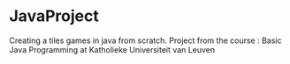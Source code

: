 # JavaProject

Creating a tiles games in java from scratch.
Project from the course : Basic Java Programming at Katholieke Universiteit van Leuven

